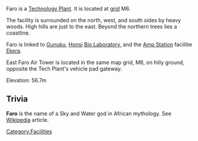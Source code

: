 Faro is a [Technology Plant](Technology_Plant.md "wikilink"). It is located
at [grid](Map_grid.md "wikilink") M6.

The facility is surrounded on the north, west, and south sides by heavy
woods. High hills are just to the east. Beyond the northern trees lies a
coastline.

Faro is linked to [Gunuku](Gunuku.md "wikilink"), [Honsi](Honsi.md "wikilink")
[Bio Laboratory](Bio_Laboratory.md "wikilink"), and the [Amp
Station](Amp_Station.md "wikilink") facilitie [Ekera](Ekera.md "wikilink").

East Faro Air Tower is located in the same map grid, M6, on hilly
ground, opposite the Tech Plant's vehicle pad gateway.

Elevation: 56.7m

## Trivia

**Faro** is the name of a Sky and Water god in African mythology. See
[Wikipedia](http://en.wikipedia.org/wiki/Faro_%28mythology%29) article.

[Category:Facilities](Category:Facilities.md "wikilink")
